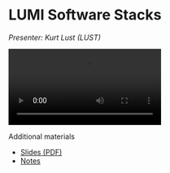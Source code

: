 # LUMI Software Stacks

*Presenter: Kurt Lust (LUST)*

<video src="https://462000265.lumidata.eu/1day-20230509/recordings/04_LUMI_Software_Stacks.mp4" controls="controls">
</video>

Additional materials

-   [Slides (PDF)](https://462000265.lumidata.eu/1day-20230509/files/LUMI-1day-20230509-04-software.pdf)
-   [Notes](04_Software_stacks.md)

